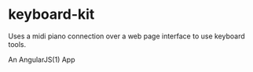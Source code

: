 # keyboard-kit

Uses a midi piano connection over a web page interface to use keyboard tools.

An AngularJS(1) App
